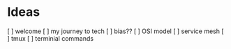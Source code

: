 # Ideas
[ ] welcome
[ ] my journey to tech
[ ] bias??
[ ] OSI model
[ ] service mesh
[ ] tmux
[ ] terminial commands 
